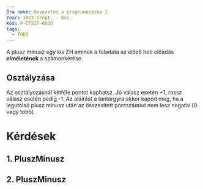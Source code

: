 ```yaml
---
Óra neve: Bevezetés a programozásba I.
Year: 2023 Szept. - Dec.
Kód: P-ITSZT-0036
tags:
  - TODO
---
```

A plusz mínusz egy kis ZH aminek a feladata az előző heti előadás __elméletének__ a számonkérése.
## Osztályzása
Az osztályozásnál kétféle pontot kaphatsz. Jó válasz esetén +1, rossz válasz esetén pedig -1. Az aláírást a tantárgyra akkor kapod meg, ha a legutolsó plusz mínusz után az összesített pontszámod nem lesz negatív (0 vagy több).

# Kérdések
## 1. PluszMinusz
## 2. PluszMinusz